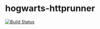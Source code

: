 # hogwarts-httprunner
[![Build Status](https://travis-ci.org/an5456/hogwarts-httprunner.svg?branch=master)](https://travis-ci.org/an5456/hogwarts-httprunner)
